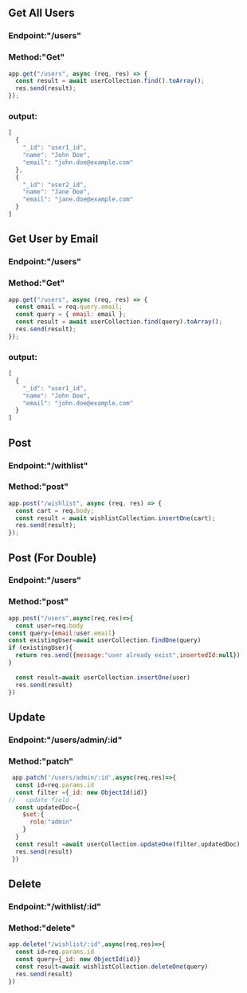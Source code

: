 ## Get All Users
### Endpoint:"/users"
### Method:"Get"


```js
app.get("/users", async (req, res) => {
  const result = await userCollection.find().toArray();
  res.send(result);
});


```
### output:

```js
[
  {
    "_id": "user1_id",
    "name": "John Doe",
    "email": "john.doe@example.com"
  },
  {
    "_id": "user2_id",
    "name": "Jane Doe",
    "email": "jane.doe@example.com"
  }
]

```


## Get User by Email
### Endpoint:"/users"
### Method:"Get"


```js
app.get("/users", async (req, res) => {
  const email = req.query.email;
  const query = { email: email };
  const result = await userCollection.find(query).toArray();
  res.send(result);
});


```
### output:

```js
[
  {
    "_id": "user1_id",
    "name": "John Doe",
    "email": "john.doe@example.com"
  }
]


```


## Post 
### Endpoint:"/withlist"
### Method:"post"


```js
app.post("/wishlist", async (req, res) => {
  const cart = req.body;
  const result = await wishlistCollection.insertOne(cart);
  res.send(result);
});

```

## Post (For Double)
### Endpoint:"/users"
### Method:"post"

```js
app.post("/users",async(req,res)=>{
  const user=req.body 
const query={email:user.email}
const existingUser=await userCollection.findOne(query)
if (existingUser){
  return res.send({message:"user already exist",insertedId:null})
}
 
  const result=await userCollection.insertOne(user)
  res.send(result)
})
```


## Update
### Endpoint:"/users/admin/:id"
### Method:"patch"

```js
 app.patch('/users/admin/:id',async(req,res)=>{
  const id=req.params.id 
  const filter ={_id: new ObjectId(id)}
//   update field
  const updatedDoc={
    $set:{
      role:"admin"
    }
  }
  const result =await userCollection.updateOne(filter,updatedDoc)
  res.send(result)
 })

```


## Delete
### Endpoint:"/withlist/:id"
### Method:"delete"


```js
app.delete("/wishlist/:id",async(req,res)=>{
  const id=req.params.id
  const query={_id: new ObjectId(id)}
  const result=await wishlistCollection.deleteOne(query)
  res.send(result)
})

```





